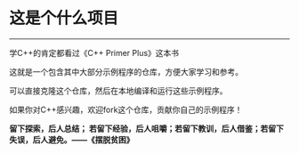 # 这是个什么项目

---
学C++的肯定都看过《C++ Primer Plus》这本书

这就是一个包含其中大部分示例程序的仓库，方便大家学习和参考。

可以直接克隆这个仓库，然后在本地编译和运行这些示例程序。

如果你对C++感兴趣，欢迎fork这个仓库，贡献你自己的示例程序！

**留下探索，后人总结； 若留下经验，后人咀嚼；若留下教训，后人借鉴；若留下失误，后人避免。——《摆脱贫困》**